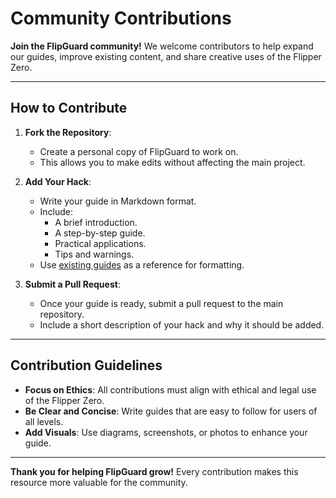 # Community Contributions

**Join the FlipGuard community!** We welcome contributors to help expand our guides, improve existing content, and share creative uses of the Flipper Zero.

---

## How to Contribute

1. **Fork the Repository**:
   - Create a personal copy of FlipGuard to work on.
   - This allows you to make edits without affecting the main project.

2. **Add Your Hack**:
   - Write your guide in Markdown format.
   - Include:
     - A brief introduction.
     - A step-by-step guide.
     - Practical applications.
     - Tips and warnings.
   - Use [existing guides](./nfc-tag-cloning.md) as a reference for formatting.

3. **Submit a Pull Request**:
   - Once your guide is ready, submit a pull request to the main repository.
   - Include a short description of your hack and why it should be added.

---

## Contribution Guidelines
- **Focus on Ethics**: All contributions must align with ethical and legal use of the Flipper Zero.
- **Be Clear and Concise**: Write guides that are easy to follow for users of all levels.
- **Add Visuals**: Use diagrams, screenshots, or photos to enhance your guide.

---

**Thank you for helping FlipGuard grow!** Every contribution makes this resource more valuable for the community.
